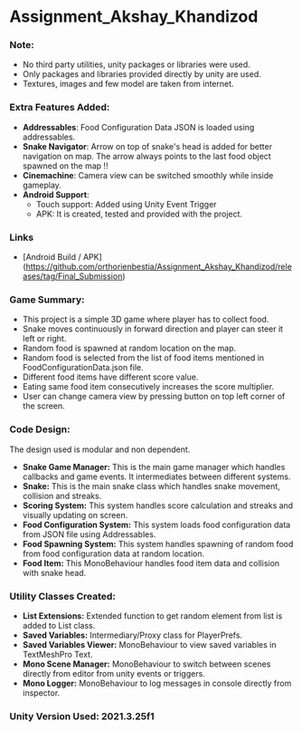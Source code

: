 # Assignment_Akshay_Khandizod

### Note:
- No third party utilities, unity packages or libraries were used.
- Only packages and libraries provided directly by unity are used.
- Textures, images and few model are taken from internet.

### Extra Features Added:
- **Addressables**: Food Configuration Data JSON is loaded using addressables.
- **Snake Navigator**: Arrow on top of snake's head is added for better navigation on map. The arrow always points to the last food object spawned on the map !!
- **Cinemachine**: Camera view can be switched smoothly while inside gameplay.
- **Android Support**: 
  - Touch support: Added using Unity Event Trigger
  - APK: It is created, tested and provided with the project.

### Links
- [Android Build / APK] (https://github.com/orthorienbestia/Assignment_Akshay_Khandizod/releases/tag/Final_Submission)

### Game Summary:
- This project is a simple 3D game where player has to collect food.
- Snake moves continuously in forward direction and player can steer it left or right.
- Random food is spawned at random location on the map.
- Random food is selected from the list of food items mentioned in FoodConfigurationData.json file.
- Different food items have different score value.
- Eating same food item consecutively increases the score multiplier.
- User can change camera view by pressing button on top left corner of the screen.

### Code Design:
The design used is modular and non dependent.

- **Snake Game Manager:** This is the main game manager which handles callbacks and game events. It intermediates between different systems.
- **Snake:** This is the main snake class which handles snake movement, collision and streaks.
- **Scoring System:** This system handles score calculation and streaks and visually updating on screen.
- **Food Configuration System:** This system loads food configuration data from JSON file using Addressables.
- **Food Spawning System:** This system handles spawning of random food from food configuration data at random location.
- **Food Item:** This MonoBehaviour handles food item data and collision with snake head.

### Utility Classes Created:
- **List Extensions:** Extended function to get random element from list is added to List class.
- **Saved Variables:** Intermediary/Proxy class for PlayerPrefs.
- **Saved Variables Viewer:** MonoBehaviour to view saved variables in TextMeshPro Text.
- **Mono Scene Manager:** MonoBehaviour to switch between scenes directly from editor from unity events or triggers.
- **Mono Logger:** MonoBehaviour to log messages in console directly from inspector.

### Unity Version Used: 2021.3.25f1
